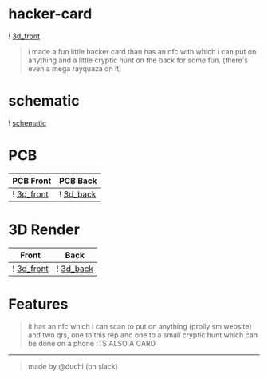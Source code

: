 # hacker-card
! [3d_front](https://github.com/Ayush-Goyal-2010/hacker-card/blob/main/assets/3d_front.png)
> i made a fun little hacker card than has an nfc with which i can put on anything and a little cryptic hunt on the back for some fun. (there's even a mega rayquaza on it)

# schematic
! [schematic](https://github.com/Ayush-Goyal-2010/hacker-card/blob/main/assets/schematic.png)

# PCB
| PCB Front                  | PCB Back                 |
|----------------------------|--------------------------|
| ! [3d_front](https://github.com/Ayush-Goyal-2010/hacker-card/blob/main/assets/pcb_front.png) | ! [3d_back](https://github.com/Ayush-Goyal-2010/hacker-card/blob/main/assets/3d_back.png) |

# 3D Render
| Front                      | Back                     |
|----------------------------|--------------------------|
| ! [3d_front](https://github.com/Ayush-Goyal-2010/hacker-card/blob/main/assets/3d_front.png) | ! [3d_back](https://github.com/Ayush-Goyal-2010/hacker-card/blob/main/assets/3d_back.png) |

# Features 
> it has an nfc which i can scan to put on anything (prolly sm website) and two qrs, one to this rep and one to a small cryptic hunt which can be done on a phone ITS ALSO A CARD

---
> made by @duchi (on slack)
